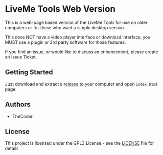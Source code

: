 # LiveMe Tools Web Version

This is a web-page based version of the LiveMe Tools for use on older computers or for those who want a simple desktop version.

This does NOT have a video player interface or download interface, you MUST use a plugin or 3rd party software for those features.

If you find an issue, or would like to discuss an enhancement, please create an Issue Ticket.

## Getting Started

Just download and extract a [release](https://github.com/thecoder75/liveme-tools-web/releases/latest) to your computer and open ```index.html``` page.

## Authors

* TheCoder

## License

This project is licensed under the GPL3 License - see the [LICENSE](LICENSE) 
file for details
